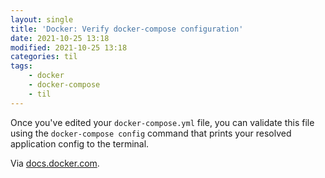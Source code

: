```yaml
---
layout: single
title: 'Docker: Verify docker-compose configuration'
date: 2021-10-25 13:18
modified: 2021-10-25 13:18
categories: til
tags:
    - docker
    - docker-compose
    - til
---
```


Once you've edited your `docker-compose.yml` file, you can validate this file using the `docker-compose config` command
that prints your resolved application config to the terminal.

Via [docs.docker.com](https://docs.docker.com/compose/environment-variables/#the-env-file).
